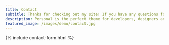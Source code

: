 ```yaml
---
title: Contact
subtitle: Thanks for checking out my site! If you have any questions for me, feel free to reach out either through any of the socials listed on this site, or the form below.
description: Personal is the perfect theme for developers, designers and other creatives.
featured_image: /images/demo/contact.jpg
---
```


{% include contact-form.html %}

<!-- We've made a contact form that you can use with [Formspree](https://formspree.io/create/jekyllthemes) to handle up to 50 submissions per month for free. You could also easily switch out the end-point to use another contact form service. -->